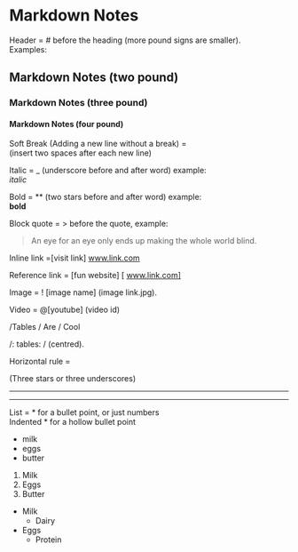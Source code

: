 # Markdown Notes

Header = # before the heading (more pound signs are smaller).  
Examples:
## Markdown Notes (two pound)
### Markdown Notes (three pound)
#### Markdown Notes (four pound)
Soft Break (Adding a new line without a break) =  
(insert two spaces after each new line)

Italic = _ (underscore before and after word) example:  
_italic_ 

Bold = ** (two stars before and after word) example:  
**bold**

Block quote = > before the quote, example:

> An eye for an eye only ends up making the whole world blind.

Inline link =[visit link] www.link.com

Reference link = [fun website] [ www.link.com]

Image = ! [image name] (image link.jpg). 

Video = @[youtube] (video id)



/Tables / Are / Cool

/: tables: / (centred). 

Horizontal rule =

(Three stars or three underscores)

***

___
List = * for a bullet point, or just numbers  
Indented * for a hollow bullet point
* milk
* eggs
* butter

1. Milk
2. Eggs
3. Butter

* Milk
	* Dairy
* Eggs
	* Protein
